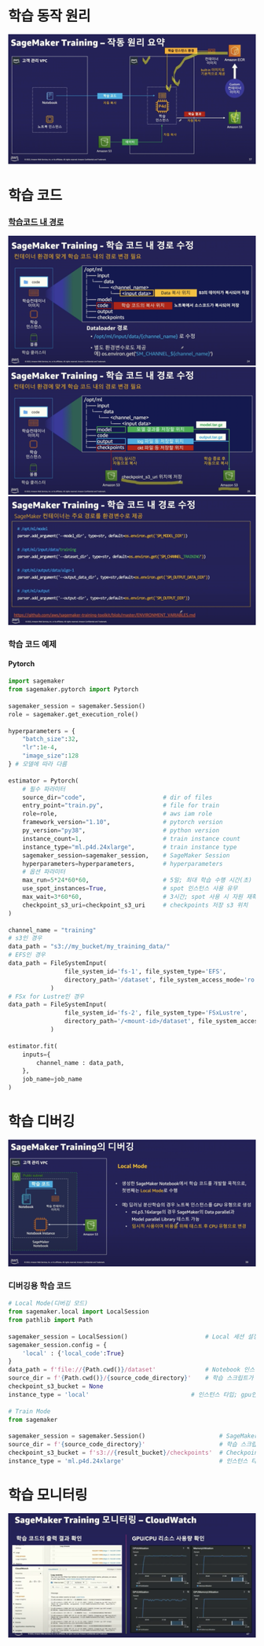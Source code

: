 # 학습 동작 원리
![학습 동작 원리](./%ED%95%99%EC%8A%B5%20%EB%8F%99%EC%9E%91%20%EC%9B%90%EB%A6%AC.png)
  
# 학습 코드
### [학습코드 내 경로](https://github.com/aws/sagemaker-training-toolkit/blob/master/ENVIRONMENT_VARIABLES.md)
![input, code](./%ED%95%99%EC%8A%B5%EC%BD%94%EB%93%9C%20%EB%82%B4%20%EA%B2%BD%EB%A1%9C(input%2C%20code).png)
![model, output, checkpoints](./%ED%95%99%EC%8A%B5%EC%BD%94%EB%93%9C%20%EB%82%B4%20%EA%B2%BD%EB%A1%9C(model%2C%20output%2C%20checkpoints).png)
![code](./%ED%95%99%EC%8A%B5%EC%BD%94%EB%93%9C%20%EB%82%B4%20%EA%B2%BD%EB%A1%9C%20%EC%88%98%EC%A0%95%20%EC%BD%94%EB%93%9C.png)
  
### 학습 코드 예제
#### Pytorch
```python
import sagemaker
from sagemaker.pytorch import Pytorch

sagemaker_session = sagemaker.Session()
role = sagemaker.get_execution_role()

hyperparameters = {
    "batch_size":32,
    "lr":1e-4,
    "image_size":128
} # 모델에 따라 다름

estimator = Pytorch(
    # 필수 파라미터
    source_dir="code",                      # dir of files
    entry_point="train.py",                 # file for train
    role=role,                              # aws iam role
    framework_version="1.10",               # pytorch version
    py_version="py38",                      # python version
    instance_count=1,                       # train instance count
    instance_type="ml.p4d.24xlarge",        # train instance type
    sagemaker_session=sagemaker_session,    # SageMaker Session
    hyperparameters=hyperparameters,        # hyperparameters
    # 옵션 파라미터     
    max_run=5*24*60*60,                     # 5일; 최대 학습 수행 시간(초)
    use_spot_instances=True,                # spot 인스턴스 사용 유무
    max_wait=3*60*60,                       # 3시간; spot 사용 시 자원 재확보를 위한 대기 시간
    checkpoint_s3_uri=checkpoint_s3_uri     # checkpoints 저장 s3 위치
)

channel_name = "training"
# s3인 경우
data_path = "s3://my_bucket/my_training_data/"
# EFS인 경우
data_path = FileSystemInput(
                file_system_id='fs-1', file_system_type='EFS',
                directory_path='/dataset', file_system_access_mode='ro'
            )
# FSx for Lustre인 경우
data_path = FileSystemInput(
                file_system_id='fs-2', file_system_type='FSxLustre',
                directory_path='/<mount-id>/dataset', file_system_access_mode='ro'
            )

estimator.fit(
    inputs={
        channel_name : data_path,
    },
    job_name=job_name
)
```

# 학습 디버깅
![학습 디버깅](./%ED%95%99%EC%8A%B5%20%EB%94%94%EB%B2%84%EA%B9%85.png)
### 디버깅용 학습 코드
```python
# Local Mode(디버깅 모드)
from sagemaker.local import LocalSession
from pathlib import Path

sagemaker_session = LocalSession()                      # Local 세션 설정
sagemaker_session.config = {
    'local' : {'local_code':True}
}
data_path = f'file://{Path.cwd()}/dataset'              # Notebook 인스턴스 내 데이터셋 경로
source_dir = f'{Path.cwd()}/{source_code_directory}'    # 학습 스크립트가 들어 있는 폴더 경로
checkpoint_s3_bucket = None
instance_type = 'local'                             # 인스턴스 타입; gpu인 경우(local_gpu)

# Train Mode
from sagemaker

sagemaker_session = sagemaker.Session()                     # SageMaker 세션 설정
source_dir = f'{source_code_directory}'                     # 학습 스크립트가 들어 있는 폴더 경로
checkpoint_s3_bucket = f's3://{result_bucket}/checkpoints'  # Checkpoint 파일 저장 위치
instance_type = 'ml.p4d.24xlarge'                           # 인스턴스 타입

```

# 학습 모니터링
![모니터링](./%EB%AA%A8%EB%8B%88%ED%84%B0%EB%A7%81.png)